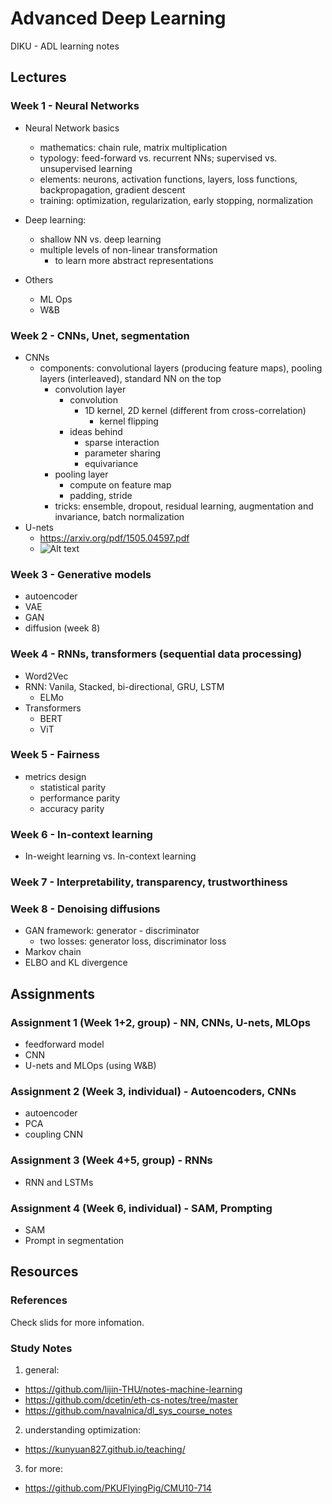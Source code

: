 

# Advanced Deep Learning

DIKU - ADL learning notes

## Lectures

### Week 1 - Neural Networks

- Neural Network basics
  - mathematics: chain rule, matrix multiplication
  - typology: feed-forward vs. recurrent NNs; supervised vs. unsupervised learning
  - elements: neurons, activation functions, layers, loss functions, backpropagation, gradient descent
  - training: optimization, regularization, early stopping, normalization

- Deep learning:
  - shallow NN vs. deep learning 
  - multiple levels of non-linear transformation
    - to learn more abstract representations

- Others
  - ML Ops
  - W&B
      

### Week 2 - CNNs, Unet, segmentation
- CNNs
    - components: convolutional layers (producing feature maps), pooling layers (interleaved), standard NN on the top
      - convolution layer
        - convolution
          - 1D kernel, 2D kernel (different from cross-correlation)
            - kernel flipping
        - ideas behind
          - sparse interaction
          - parameter sharing
          - equivariance
      - pooling layer
        - compute on feature map 
        - padding, stride
      - tricks: ensemble, dropout, residual learning, augmentation and invariance, batch normalization
- U-nets 
  - https://arxiv.org/pdf/1505.04597.pdf
  - ![Alt text](image.png)

### Week 3 - Generative models
- autoencoder
- VAE
- GAN
- diffusion (week 8)

### Week 4 - RNNs, transformers (sequential data processing)
- Word2Vec
- RNN: Vanila, Stacked, bi-directional, GRU, LSTM
  - ELMo
- Transformers
  - BERT
  - ViT


### Week 5 - Fairness
- metrics design
  - statistical parity
  - performance parity
  - accuracy parity


### Week 6 - In-context learning
- In-weight learning vs. In-context learning

### Week 7 - Interpretability, transparency, trustworthiness


### Week 8 - Denoising diffusions
- GAN framework: generator - discriminator
  - two losses: generator loss, discriminator loss
- Markov chain
- ELBO and KL divergence

## Assignments 

### Assignment 1 (Week 1+2, group) - NN, CNNs, U-nets, MLOps

- feedforward model
- CNN
- U-nets and MLOps (using W&B)

### Assignment 2 (Week 3, individual) - Autoencoders, CNNs

- autoencoder
- PCA
- coupling CNN

### Assignment 3 (Week 4+5, group) - RNNs

- RNN and LSTMs

### Assignment 4 (Week 6, individual) - SAM, Prompting

- SAM
- Prompt in segmentation

## Resources

### References
Check slids for more infomation.

### Study Notes

1. general:
  -  https://github.com/lijin-THU/notes-machine-learning
  -  https://github.com/dcetin/eth-cs-notes/tree/master 
  - https://github.com/navalnica/dl_sys_course_notes 
2. understanding optimization:
  - https://kunyuan827.github.io/teaching/
3. for more: 
  - https://github.com/PKUFlyingPig/CMU10-714
